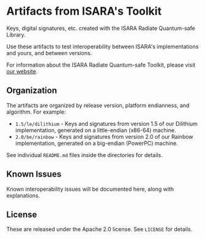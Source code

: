 # Artifacts from ISARA's Toolkit

Keys, digital signatures, etc. created with the ISARA Radiate Quantum-safe
Library.

Use these artifacts to test interoperability between ISARA's implementations
and yours, and between versions.

For information about the ISARA Radiate Quantum-safe Toolkit, please
visit [our website](https://www.isara.com/products/isara-radiate.html).

## Organization

The artifacts are organized by release version, platform endianness, and
algorithm. For example:

* `1.5/le/dilithium` - Keys and signatures from version 1.5 of our Dilithium
  implementation, generated on a little-endian (x86-64) machine.
* `2.0/be/rainbow` - Keys and signatures from version 2.0 of our Rainbow
  implementation, generated on a big-endian (PowerPC) machine.

See individual `README.md` files inside the directories for details.

## Known Issues

Known interoperability issues will be documented here, along with explanations.

## License

These are released under the Apache 2.0 license. See `LICENSE` for details.
